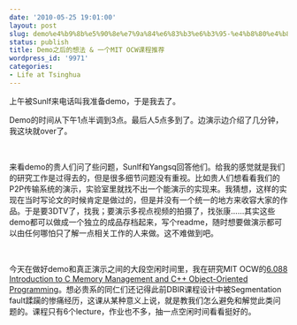 ```yaml
---
date: '2010-05-25 19:01:00'
layout: post
slug: demo%e4%b9%8b%e5%90%8e%e7%9a%84%e6%83%b3%e6%b3%95-%e4%b8%80%e4%b8%aamit-ocw%e8%af%be%e7%a8%8b%e6%8e%a8%e8%8d%90
status: publish
title: Demo之后的想法 & 一个MIT OCW课程推荐
wordpress_id: '9971'
categories:
- Life at Tsinghua
---
```


上午被Sunlf来电话叫我准备demo，于是我去了。

Demo的时间从下午1点半调到3点。最后人5点多到了。边演示边介绍了几分钟，我这块就over了。

 

来看demo的贵人们问了些问题，Sunlf和Yangsq回答他们。给我的感觉就是我们的研究工作是过得去的，但是很多细节问题没有重视。比如贵人们想看看我们的P2P传输系统的演示，实验室里就找不出一个能演示的实现来。我猜想，这样的实现在当时写论文的时候肯定是做过的，但是并没有一个统一的地方来收容大家的作品。于是要3DTV了，找我；要演示多视点视频的拍摄了，找张康……其实这些demo都可以做成一个独立的成品存档起来，写个readme，随时想要做演示都可以由任何哪怕只了解一点相关工作的人来做。这不难做到吧。

 

今天在做好demo和真正演示之间的大段空闲时间里，我在研究MIT OCW的[6.088 Introduction to C Memory Management and C++ Object-Oriented Programming](http://ocw.mit.edu/OcwWeb/Electrical-Engineering-and-Computer-Science/6-088January--IAP--2010/CourseHome/index.htm)。想必贵系的同仁们还记得此前DBIR课程设计中被Segmentation fault蹂躏的惨痛经历，这课从某种意义上说，就是教我们怎么避免和解觉此类问题的。课程只有6个lecture，作业也不多，抽一点空闲时间看看挺好的。
